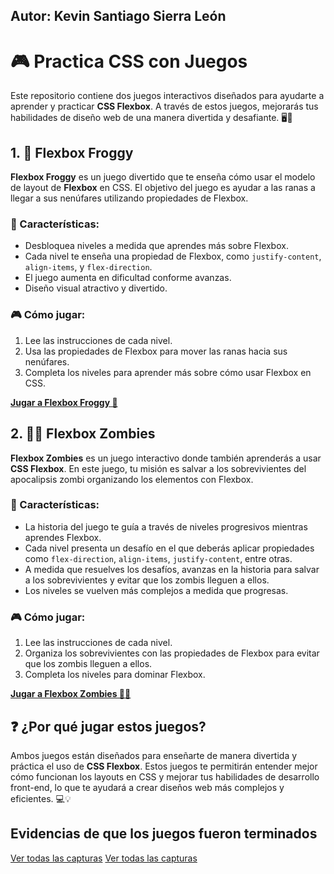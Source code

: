 ## Autor: Kevin Santiago Sierra León

# 🎮 Practica CSS con Juegos

Este repositorio contiene dos juegos interactivos diseñados para ayudarte a aprender y practicar **CSS Flexbox**. A través de estos juegos, mejorarás tus habilidades de diseño web de una manera divertida y desafiante. 🖥️🎉

## 1. 🐸 **Flexbox Froggy**

**Flexbox Froggy** es un juego divertido que te enseña cómo usar el modelo de layout de **Flexbox** en CSS. El objetivo del juego es ayudar a las ranas a llegar a sus nenúfares utilizando propiedades de Flexbox.

### 📝 Características:
- Desbloquea niveles a medida que aprendes más sobre Flexbox.
- Cada nivel te enseña una propiedad de Flexbox, como `justify-content`, `align-items`, y `flex-direction`.
- El juego aumenta en dificultad conforme avanzas.
- Diseño visual atractivo y divertido.

### 🎮 Cómo jugar:
1. Lee las instrucciones de cada nivel.
2. Usa las propiedades de Flexbox para mover las ranas hacia sus nenúfares.
3. Completa los niveles para aprender más sobre cómo usar Flexbox en CSS.

**[Jugar a Flexbox Froggy 🐸](https://flexboxfroggy.com)**

## 2. 🧟‍♂️ **Flexbox Zombies**

**Flexbox Zombies** es un juego interactivo donde también aprenderás a usar **CSS Flexbox**. En este juego, tu misión es salvar a los sobrevivientes del apocalipsis zombi organizando los elementos con Flexbox.

### 📝 Características:
- La historia del juego te guía a través de niveles progresivos mientras aprendes Flexbox.
- Cada nivel presenta un desafío en el que deberás aplicar propiedades como `flex-direction`, `align-items`, `justify-content`, entre otras.
- A medida que resuelves los desafíos, avanzas en la historia para salvar a los sobrevivientes y evitar que los zombis lleguen a ellos.
- Los niveles se vuelven más complejos a medida que progresas.

### 🎮 Cómo jugar:
1. Lee las instrucciones de cada nivel.
2. Organiza los sobrevivientes con las propiedades de Flexbox para evitar que los zombis lleguen a ellos.
3. Completa los niveles para dominar Flexbox.

**[Jugar a Flexbox Zombies 🧟‍♂️](https://mastery.games/flexboxzombies)**

## ❓ ¿Por qué jugar estos juegos?

Ambos juegos están diseñados para enseñarte de manera divertida y práctica el uso de **CSS Flexbox**. Estos juegos te permitirán entender mejor cómo funcionan los layouts en CSS y mejorar tus habilidades de desarrollo front-end, lo que te ayudará a crear diseños web más complejos y eficientes. 💻💡

## Evidencias de que los juegos fueron terminados

[Ver todas las capturas](https://ibb.co/9mFpHY3V)
[Ver todas las capturas](https://ibb.co/5WnWyskW)